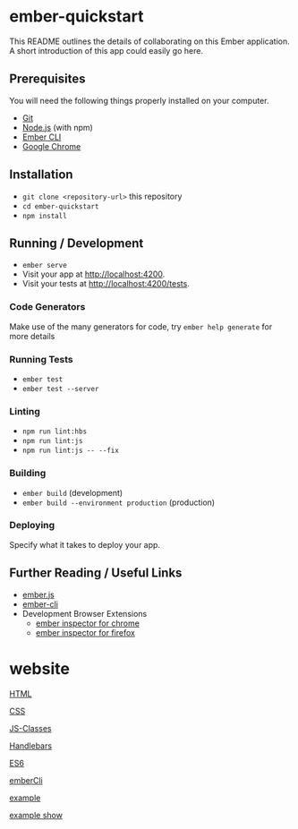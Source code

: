 # ember-quickstart

This README outlines the details of collaborating on this Ember application.
A short introduction of this app could easily go here.

## Prerequisites

You will need the following things properly installed on your computer.

* [Git](https://git-scm.com/)
* [Node.js](https://nodejs.org/) (with npm)
* [Ember CLI](https://ember-cli.com/)
* [Google Chrome](https://google.com/chrome/)

## Installation

* `git clone <repository-url>` this repository
* `cd ember-quickstart`
* `npm install`

## Running / Development

* `ember serve`
* Visit your app at [http://localhost:4200](http://localhost:4200).
* Visit your tests at [http://localhost:4200/tests](http://localhost:4200/tests).

### Code Generators

Make use of the many generators for code, try `ember help generate` for more details

### Running Tests

* `ember test`
* `ember test --server`

### Linting

* `npm run lint:hbs`
* `npm run lint:js`
* `npm run lint:js -- --fix`

### Building

* `ember build` (development)
* `ember build --environment production` (production)

### Deploying

Specify what it takes to deploy your app.

## Further Reading / Useful Links

* [ember.js](https://emberjs.com/)
* [ember-cli](https://ember-cli.com/)
* Development Browser Extensions
  * [ember inspector for chrome](https://chrome.google.com/webstore/detail/ember-inspector/bmdblncegkenkacieihfhpjfppoconhi)
  * [ember inspector for firefox](https://addons.mozilla.org/en-US/firefox/addon/ember-inspector/)

# website

[HTML](https://developer.mozilla.org/en-US/docs/Learn/Getting_started_with_the_web/HTML_basics)  

[CSS](https://developer.mozilla.org/en-US/docs/Learn/CSS/First_steps)  

[JS-Classes](https://developer.mozilla.org/en-US/docs/Web/JavaScript/Reference/Classes)  

[Handlebars](https://handlebarsjs.com/guide/) 

[ES6](https://ponyfoo.com/articles/es6)  

[emberCli](http://ember-cli-deploy.com)  

[example](https://github.com/ember-learn/super-rentals/tree/super-rentals-tutorial-output)  

[example show](https://ember-super-rentals.netlify.app)  

